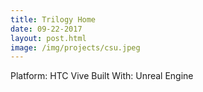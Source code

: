 ```yaml
---
title: Trilogy Home
date: 09-22-2017
layout: post.html
image: /img/projects/csu.jpeg
---
```


Platform: HTC Vive
Built With: Unreal Engine

